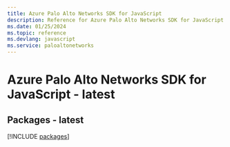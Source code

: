 ```yaml
---
title: Azure Palo Alto Networks SDK for JavaScript
description: Reference for Azure Palo Alto Networks SDK for JavaScript
ms.date: 01/25/2024
ms.topic: reference
ms.devlang: javascript
ms.service: paloaltonetworks
---
```

# Azure Palo Alto Networks SDK for JavaScript - latest
## Packages - latest
[!INCLUDE [packages](palo-alto-networks-index.md)]